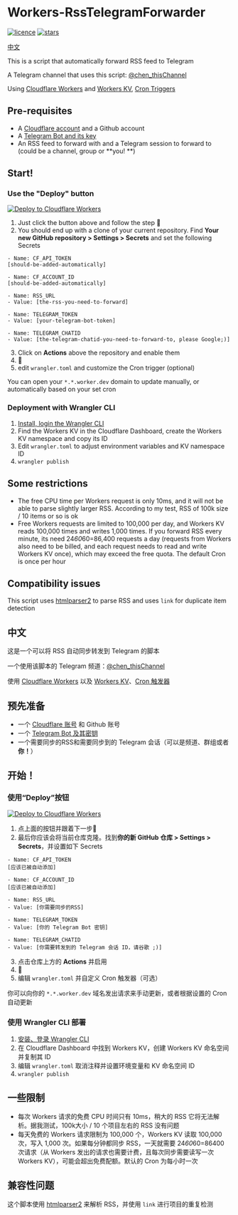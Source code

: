 # Workers-RssTelegramForwarder

[![licence](https://img.shields.io/github/license/jiesou/Workers-RssTelegramForwarder)](https://github.com/jiesou/Workers-RssTelegramForwarder/LICENSE) 
[![stars](https://img.shields.io/github/stars/jiesou/Workers-RssTelegramForwarder)](https://github.com/jiesou/Workers-RssTelegramForwarder) 
 
[中文](#中文)

This is a script that automatically forward RSS feed to Telegram

A Telegram channel that uses this script: [@chen_thisChannel](https://t.me/chen_thisChannel)

Using [Cloudflare Workers](https://workers.cloudflare.com/) and [Workers KV](https://www.cloudflare.com/zh-cn/products/workers-kv/), [Cron Triggers](https://developers.cloudflare.com/workers/platform/cron-triggers)

## Pre-requisites

- A [Cloudflare account](https://dash.cloudflare.com/sign-up) and a Github account
- A [Telegram Bot and its key](https://core.telegram.org/bots#3-how-do-i-create-a-bot)
- An RSS feed to forward with and a Telegram session to forward to (could be a channel, group or **you! **)

## Start!

### Use the "Deploy" button

[![Deploy to Cloudflare Workers](https://deploy.workers.cloudflare.com/button)](https://deploy.workers.cloudflare.com/?url=https://github.com/kenil261615/Workers-RssTelegramForwarder)

1. Just click the button above and follow the step 🙂
2. You should end up with a clone of your current repository. Find **Your new GitHub repository > Settings > Secrets** and set the following Secrets
```
- Name: CF_API_TOKEN
[should-be-added-automatically]

- Name: CF_ACCOUNT_ID
[should-be-added-automatically]

- Name: RSS_URL
- Value: [the-rss-you-need-to-forward]

- Name: TELEGRAM_TOKEN
- Value: [your-telegram-bot-token]

- Name: TELEGRAM_CHATID
- Value: [the-telegram-chatid-you-need-to-forward-to, please Google;)]
```
3. Click on **Actions** above the repository and enable them
4. 🎉
5. edit `wrangler.toml` and customize the Cron trigger (optional)

You can open your `*.*.worker.dev` domain to update manually, or automatically based on your set cron

### Deployment with Wrangler CLI

1. [Install, login the Wrangler CLI](https://developers.cloudflare.com/workers/wrangler/get-started)
2. Find the Workers KV in the Cloudflare Dashboard, create the Workers KV namespace and copy its ID
3. Edit `wrangler.toml` to adjust environment variables and KV namespace ID
4. `wrangler publish`

## Some restrictions

- The free CPU time per Workers request is only 10ms, and it will not be able to parse slightly larger RSS. According to my test, RSS of 100k size / 10 items or so is ok
- Free Workers requests are limited to 100,000 per day, and Workers KV reads 100,000 times and writes 1,000 times. If you forward RSS every minute, its need 24*60*60=86,400 requests a day (requests from Workers also need to be billed, and each request needs to read and write Workers KV once), which may exceed the free quota. The default Cron is once per hour

## Compatibility issues

This script uses [htmlparser2](https://github.com/fb55/htmlparser2) to parse RSS and uses `link` for duplicate item detection

## 中文

这是一个可以将 RSS 自动同步转发到 Telegram 的脚本

一个使用该脚本的 Telegram 频道：[@chen_thisChannel](https://t.me/chen_thisChannel)

使用 [Cloudflare Workers](https://workers.cloudflare.com/) 以及 [Workers KV](https://www.cloudflare.com/zh-cn/products/workers-kv/)、[Cron 触发器](https://developers.cloudflare.com/workers/platform/cron-triggers)

## 预先准备

- 一个 [Cloudflare 账号](https://dash.cloudflare.com/sign-up) 和 Github 账号
- 一个 [Telegram Bot 及其密钥](https://core.telegram.org/bots#3-how-do-i-create-a-bot)
- 一个需要同步的RSS和需要同步到的 Telegram 会话（可以是频道、群组或者**你！**）

## 开始！

### 使用“Deploy”按钮

[![Deploy to Cloudflare Workers](https://deploy.workers.cloudflare.com/button)](https://deploy.workers.cloudflare.com/?url=https://github.com/jiesou/Workers-RssTelegramForwarder)

1. 点上面的按钮并跟着下一步🙂
2. 最后你应该会将当前仓库克隆。找到**你的新 GitHub 仓库 > Settings > Secrets**，并设置如下 Secrets
```
- Name: CF_API_TOKEN 
[应该已被自动添加]

- Name: CF_ACCOUNT_ID
[应该已被自动添加]

- Name: RSS_URL
- Value: [你需要同步的RSS]

- Name: TELEGRAM_TOKEN
- Value: [你的 Telegram Bot 密钥]

- Name: TELEGRAM_CHATID
- Value: [你需要转发到的 Telegram 会话 ID，请谷歌 ;)]
```
3. 点击仓库上方的 **Actions** 并启用
4. 🎉
5. 编辑 `wrangler.toml` 并自定义 Cron 触发器（可选）

你可以向你的 `*.*.worker.dev` 域名发出请求来手动更新，或者根据设置的 Cron 自动更新

### 使用 Wrangler CLI 部署

1. [安装、登录 Wrangler CLI](https://developers.cloudflare.com/workers/wrangler/get-started)
2. 在 Cloudflare Dashboard 中找到 Workers KV，创建 Workers KV 命名空间并复制其 ID
3. 编辑 `wrangler.toml` 取消注释并设置环境变量和 KV 命名空间 ID
4. `wrangler publish`

## 一些限制

- 每次 Workers 请求的免费 CPU 时间只有 10ms，稍大的 RSS 它将无法解析。据我测试，100k大小 / 10 个项目左右的 RSS 没有问题
- 每天免费的 Workers 请求限制为 100,000 个，Workers KV 读取 100,000 次，写入 1,000 次。如果每分钟都同步 RSS，一天就需要 24*60*60=86400 次请求（从 Workers 发出的请求也需要计费，且每次同步需要读写一次 Workers KV），可能会超出免费配额。默认的 Cron 为每小时一次

## 兼容性问题

这个脚本使用 [htmlparser2](https://github.com/fb55/htmlparser2) 来解析 RSS，并使用 `link` 进行项目的重复检测
